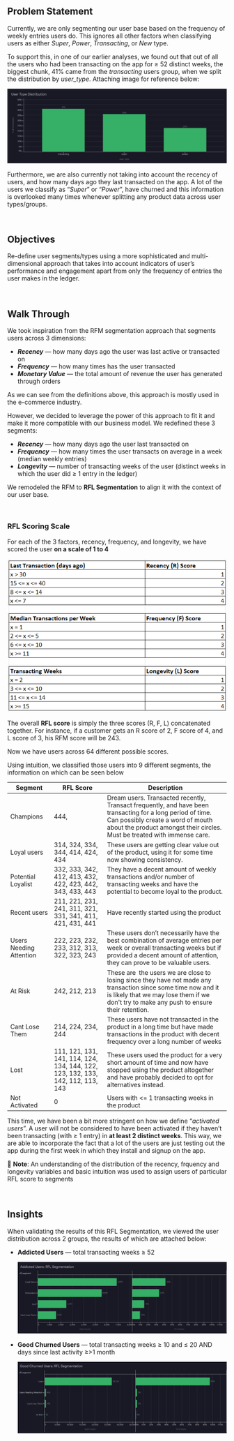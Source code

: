 ## Problem Statement

Currently, we are only segmenting our user base based on the frequency of weekly entries users do. This ignores all other factors when classifying users as either *Super*, *Power*, *Transacting*, or *New* type. 

To support this, in one of our earlier analyses, we found out that out of all the users who had been transacting on the app for ≥ 52 distinct weeks, the biggest chunk, 41% came from the *transacting* users group, when we split the distribution by *user_type*. Attaching image for reference below:

<img src="/RFL User Segmentation - Recency, Frequency, Longevity/Images/User Type Distribution.png" alt="Alt text" title="Optional title">

Furthermore, we are also currently not taking into account the recency of users, and how many days ago they last transacted on the app. A lot of the users we classify as “*Super*” or “*Power*”, have churned and this information is overlooked many times whenever splitting any product data across user types/groups.

<br>

## Objectives

Re-define user segments/types using a more sophisticated and multi-dimensional approach that takes into account indicators of user’s performance and engagement apart from only the frequency of entries the user makes in the ledger.

<br>

## Walk Through

We took inspiration from the RFM segmentation approach that segments users across 3 dimensions: 

- ***Recency*** — how many days ago the user was last active or transacted on
- ***Frequency*** — how many times has the user transacted
- ***Monetary Value*** — the total amount of revenue the user has generated through orders

As we can see from the definitions above, this approach is mostly used in the e-commerce industry. 

However, we decided to leverage the power of this approach to fit it and make it more compatible with our business model. We redefined these 3 segments:

- ***Recency*** — how many days ago the user last transacted on
- ***Frequency*** — how many times the user transacts on average in a week (median weekly entries)
- ***Longevity*** — number of transacting weeks of the user (distinct weeks in which the user did ≥ 1 entry in the ledger)

We remodeled the RFM to **RFL Segmentation** to align it with the context of our user base.

<br>

### **RFL Scoring Scale**

For each of the 3 factors, recency, frequency, and longevity, we have scored the user **on a scale of 1 to 4**

<img src="/RFL User Segmentation - Recency, Frequency, Longevity/Images/RFL Scoring Scale.png" alt="Alt text" title="Optional title">

The overall **RFL score** is simply the three scores (R, F, L) concatenated together. For instance, if a customer gets an R score of 2, F score of 4, and L score of 3, his RFM score will be 243.

Now we have users across 64 different possible scores.

Using intuition, we classified those users into 9 different segments, the information on which can be seen below

| Segment | RFL Score | Description |
| --- | --- | --- |
| Champions | 444, | Dream users. Transacted recently, Transact frequently, and have been transacting for a long period of time. Can possibly create a word of mouth about the product amongst their circles. Must be treated with immense care. |
| Loyal users | 314, 324, 334, 344, 414, 424, 434 | These users are getting clear value out of the product, using it for some time now showing consistency. |
| Potential Loyalist | 332, 333, 342, 412, 413, 432, 422, 423, 442, 343, 433, 443 | They have a decent amount of weekly transactions and/or number of transacting weeks and have the potential to become loyal to the product. |
| Recent users | 211, 221, 231, 241, 311, 321, 331, 341, 411, 421, 431, 441 | Have recently started using the product |
| Users Needing Attention | 222, 223, 232, 233, 312, 313, 322, 323, 243 | These users don’t necessarily have the best combination of average entries per week or overall transacting weeks but if provided a decent amount of attention, they can prove to be valuable users. |
| At Risk | 242, 212, 213 | These are  the users we are close to losing since they have not made any transaction since some time now and it is likely that we may lose them if we don't try to make any push to ensure their retention. |
| Cant Lose Them | 214, 224, 234, 244 | These users have not transacted in the product in a long time but have made transactions in the product with decent frequency over a long number of weeks |
| Lost | 111, 121, 131, 141, 114, 124, 134, 144, 122, 123, 132, 133, 142, 112, 113, 143 | These users used the product for a very short amount of time and now have stopped using the product altogether and have probably decided to opt for alternatives instead. |
| Not Activated | 0 | Users with <= 1 transacting weeks in the product |

This time, we have been a bit more stringent on how we define “*activated users*”. A user will not be considered to have been activated if they haven’t been transacting (with ≥ 1 entry) in **at least 2 distinct weeks**. This way, we are able to incorporate the fact that a lot of the users are just testing out the app during the first week in which they install and signup on the app.

📝 **Note**: An understanding of the distribution of the recency, frquency and longevity variables and basic intuition was used to assign users of particular RFL score to segments

</aside>   

<br>

## Insights

When validating the results of this RFL Segmentation, we viewed the user distribution across 2 groups, the results of which are attached below:

- **Addicted Users** — total transacting weeks ≥ 52
    
    <img src="/RFL User Segmentation - Recency, Frequency, Longevity/Images/Addicted Users - RFL Segmentation.png" alt="Alt text" title="Optional title">
    
- **Good Churned Users** — total transacting weeks ≥ 10 and ≤ 20 AND days since last activity ≥>1 month
    
    <img src="/RFL User Segmentation - Recency, Frequency, Longevity/Images/Good Churned Users - RFL Segmentation.png" alt="Alt text" title="Optional title">
